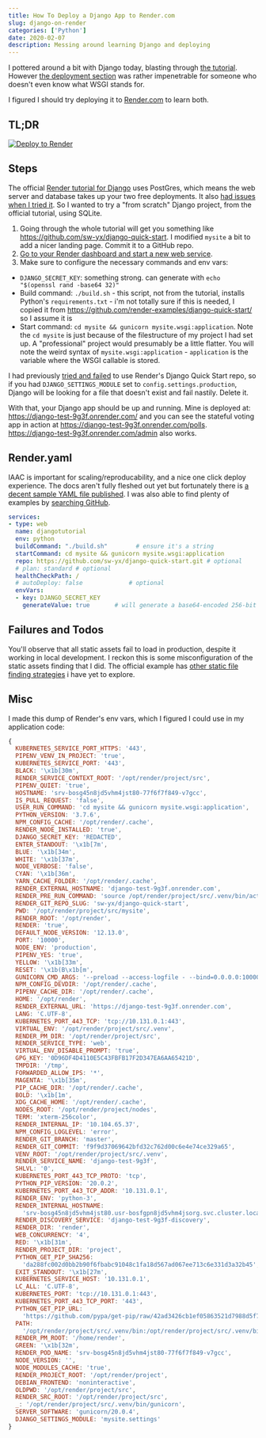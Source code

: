 ```yaml
---
title: How To Deploy a Django App to Render.com
slug: django-on-render
categories: ['Python']
date: 2020-02-07
description: Messing around learning Django and deploying
---
```


I pottered around a bit with Django today, blasting through [the tutorial](https://docs.djangoproject.com/en/3.0/intro/tutorial01/). However [the deployment section](https://docs.djangoproject.com/en/3.0/howto/deployment/) was rather impenetrable for someone who doesn't even know what WSGI stands for. 

I figured I should try deploying it to [Render.com](http://render.com/) to learn both.

## TL;DR

[![Deploy to Render](https://render.com/images/deploy-to-render-button.svg)](https://render.com/deploy)

## Steps

The official [Render tutorial for Django](https://render.com/docs/deploy-django) uses PostGres, which means the web server and database takes up your two free deployments. It also [had issues when I tried it](https://github.com/render-examples/django-quick-start/issues/1). So I wanted to try a "from scratch" Django project, from the official tutorial, using SQLite.

1. Going through the whole tutorial will get you something like https://github.com/sw-yx/django-quick-start. I modified `mysite` a bit to add a nicer landing page. Commit it to a GitHub repo.
2. [Go to your Render dashboard and start a new web service](https://dashboard.render.com/select-repo?type=web).
3. Make sure to configure the necessary commands and env vars:

- `DJANGO_SECRET_KEY`: something strong. can generate with `echo "$(openssl rand -base64 32)"`
- Build command: `./build.sh` - this script, not from the tutorial, installs Python's `requirements.txt` - i'm not totally sure if this is needed, I copied it from https://github.com/render-examples/django-quick-start/ so I assume it is
- Start command: `cd mysite && gunicorn mysite.wsgi:application`. Note the `cd mysite` is just because of the filestructure of my project I had set up. A "professional" project would presumably be a little flatter. You will note the weird syntax of `mysite.wsgi:application` - `application` is the variable where the WSGI callable is stored.

I had previously [tried and failed](https://github.com/render-examples/django-quick-start/issues/1) to use Render's Django Quick Start repo, so if you had `DJANGO_SETTINGS_MODULE` set to `config.settings.production`, Django will be looking for a file that doesn't exist and fail nastily. Delete it.

With that, your Django app should be up and running. Mine is deployed at: https://django-test-9g3f.onrender.com/ and you can see the stateful voting app in action at https://django-test-9g3f.onrender.com/polls. https://django-test-9g3f.onrender.com/admin also works.

## Render.yaml

IAAC is important for scaling/reproducability, and a nice one click deploy experience. The docs aren't fully fleshed out yet but fortunately there is [a decent sample YAML file published](https://render.com/docs/yaml-spec). I was also able to find plenty of examples by [searching GitHub](https://github.com/search?q=filename%3Arender.yaml&type=Code).

```yaml
services: 
- type: web
  name: djangotutorial
  env: python
  buildCommand: "./build.sh"        # ensure it's a string
  startCommand: cd mysite && gunicorn mysite.wsgi:application
  repo: https://github.com/sw-yx/django-quick-start.git # optional
  # plan: standard # optional
  healthCheckPath: /
  # autoDeploy: false             # optional
  envVars:
  - key: DJANGO_SECRET_KEY
    generateValue: true       # will generate a base64-encoded 256-bit secret
```

## Failures and Todos

You'll observe that all static assets fail to load in production, despite it working in local development. I reckon this is some misconfiguration of the static assets finding that I did. The official example has [other static file finding strategies](https://github.com/render-examples/django-quick-start/blob/c48c0ced13ed6a17c2708334548f248a0763a531/config/settings/base.py#L140-L154) i have yet to explore.

## Misc

I made this dump of Render's env vars, which I figured I could use in my application code: 

```js
{
  KUBERNETES_SERVICE_PORT_HTTPS: '443',
  PIPENV_VENV_IN_PROJECT: 'true',
  KUBERNETES_SERVICE_PORT: '443',
  BLACK: '\x1b[30m',
  RENDER_SERVICE_CONTEXT_ROOT: '/opt/render/project/src',
  PIPENV_QUIET: 'true',
  HOSTNAME: 'srv-bosg45n8jd5vhm4jst80-77f6f7f849-v7gcc',
  IS_PULL_REQUEST: 'false',
  USER_RUN_COMMAND: 'cd mysite && gunicorn mysite.wsgi:application',
  PYTHON_VERSION: '3.7.6',
  NPM_CONFIG_CACHE: '/opt/render/.cache',
  RENDER_NODE_INSTALLED: 'true',
  DJANGO_SECRET_KEY: 'REDACTED',
  ENTER_STANDOUT: '\x1b[7m',
  BLUE: '\x1b[34m',
  WHITE: '\x1b[37m',
  NODE_VERBOSE: 'false',
  CYAN: '\x1b[36m',
  YARN_CACHE_FOLDER: '/opt/render/.cache',
  RENDER_EXTERNAL_HOSTNAME: 'django-test-9g3f.onrender.com',
  RENDER_PRE_RUN_COMMAND: 'source /opt/render/project/src/.venv/bin/activate',
  RENDER_GIT_REPO_SLUG: 'sw-yx/django-quick-start',
  PWD: '/opt/render/project/src/mysite',
  RENDER_ROOT: '/opt/render',
  RENDER: 'true',
  DEFAULT_NODE_VERSION: '12.13.0',
  PORT: '10000',
  NODE_ENV: 'production',
  PIPENV_YES: 'true',
  YELLOW: '\x1b[33m',
  RESET: '\x1b(B\x1b[m',
  GUNICORN_CMD_ARGS: '--preload --access-logfile - --bind=0.0.0.0:10000',
  NPM_CONFIG_DEVDIR: '/opt/render/.cache',
  PIPENV_CACHE_DIR: '/opt/render/.cache',
  HOME: '/opt/render',
  RENDER_EXTERNAL_URL: 'https://django-test-9g3f.onrender.com',
  LANG: 'C.UTF-8',
  KUBERNETES_PORT_443_TCP: 'tcp://10.131.0.1:443',
  VIRTUAL_ENV: '/opt/render/project/src/.venv',
  RENDER_PM_DIR: '/opt/render/project/src',
  RENDER_SERVICE_TYPE: 'web',
  VIRTUAL_ENV_DISABLE_PROMPT: 'true',
  GPG_KEY: '0D96DF4D4110E5C43FBFB17F2D347EA6AA65421D',
  TMPDIR: '/tmp',
  FORWARDED_ALLOW_IPS: '*',
  MAGENTA: '\x1b[35m',
  PIP_CACHE_DIR: '/opt/render/.cache',
  BOLD: '\x1b[1m',
  XDG_CACHE_HOME: '/opt/render/.cache',
  NODES_ROOT: '/opt/render/project/nodes',
  TERM: 'xterm-256color',
  RENDER_INTERNAL_IP: '10.104.65.37',
  NPM_CONFIG_LOGLEVEL: 'error',
  RENDER_GIT_BRANCH: 'master',
  RENDER_GIT_COMMIT: 'f9f9d37069642bfd32c762d00c6e4e74ce329a65',
  VENV_ROOT: '/opt/render/project/src/.venv',
  RENDER_SERVICE_NAME: 'django-test-9g3f',
  SHLVL: '0',
  KUBERNETES_PORT_443_TCP_PROTO: 'tcp',
  PYTHON_PIP_VERSION: '20.0.2',
  KUBERNETES_PORT_443_TCP_ADDR: '10.131.0.1',
  RENDER_ENV: 'python-3',
  RENDER_INTERNAL_HOSTNAME:
    'srv-bosg45n8jd5vhm4jst80.usr-bosfgpn8jd5vhm4jsorg.svc.cluster.local',
  RENDER_DISCOVERY_SERVICE: 'django-test-9g3f-discovery',
  RENDER_DIR: 'render',
  WEB_CONCURRENCY: '4',
  RED: '\x1b[31m',
  RENDER_PROJECT_DIR: 'project',
  PYTHON_GET_PIP_SHA256:
    'da288fc002d0bb2b90f6fbabc91048c1fa18d567ad067ee713c6e331d3a32b45',
  EXIT_STANDOUT: '\x1b[27m',
  KUBERNETES_SERVICE_HOST: '10.131.0.1',
  LC_ALL: 'C.UTF-8',
  KUBERNETES_PORT: 'tcp://10.131.0.1:443',
  KUBERNETES_PORT_443_TCP_PORT: '443',
  PYTHON_GET_PIP_URL:
    'https://github.com/pypa/get-pip/raw/42ad3426cb1ef05863521d7988d5f7fec0c99560/get-pip.py',
  PATH:
    '/opt/render/project/src/.venv/bin:/opt/render/project/src/.venv/bin:/usr/local/sbin:/usr/local/bin:/usr/sbin:/usr/bin:/sbin:/bin',
  RENDER_PM_ROOT: '/home/render',
  GREEN: '\x1b[32m',
  RENDER_POD_NAME: 'srv-bosg45n8jd5vhm4jst80-77f6f7f849-v7gcc',
  NODE_VERSION: '',
  NODE_MODULES_CACHE: 'true',
  RENDER_PROJECT_ROOT: '/opt/render/project',
  DEBIAN_FRONTEND: 'noninteractive',
  OLDPWD: '/opt/render/project/src',
  RENDER_SRC_ROOT: '/opt/render/project/src',
  _: '/opt/render/project/src/.venv/bin/gunicorn',
  SERVER_SOFTWARE: 'gunicorn/20.0.4',
  DJANGO_SETTINGS_MODULE: 'mysite.settings'
}
```